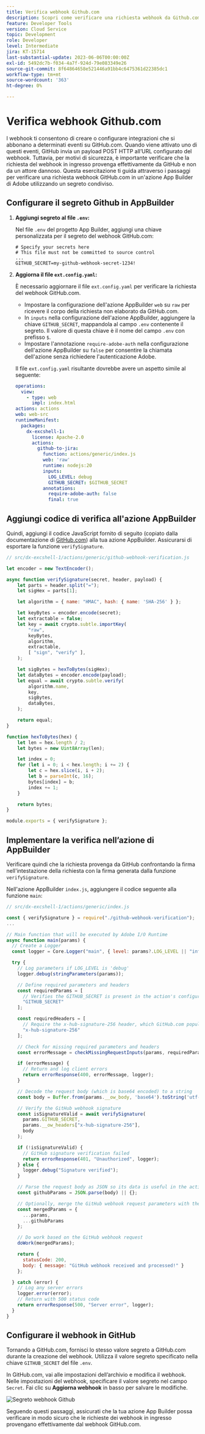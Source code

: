 ```yaml
---
title: Verifica webhook Github.com
description: Scopri come verificare una richiesta webhook da Github.com in un’azione App Builder.
feature: Developer Tools
version: Cloud Service
topic: Development
role: Developer
level: Intermediate
jira: KT-15714
last-substantial-update: 2023-06-06T00:00:00Z
exl-id: 5492dc7b-f034-4a7f-924d-79e083349e26
source-git-commit: 8f64864658e521446a91bb4c6475361d22385dc1
workflow-type: tm+mt
source-wordcount: '363'
ht-degree: 0%

---
```


# Verifica webhook Github.com

I webhook ti consentono di creare o configurare integrazioni che si abbonano a determinati eventi su GitHub.com. Quando viene attivato uno di questi eventi, GitHub invia un payload POST HTTP all’URL configurato del webhook. Tuttavia, per motivi di sicurezza, è importante verificare che la richiesta del webhook in ingresso provenga effettivamente da GitHub e non da un attore dannoso. Questa esercitazione ti guida attraverso i passaggi per verificare una richiesta webhook GitHub.com in un&#39;azione App Builder di Adobe utilizzando un segreto condiviso.

## Configurare il segreto Github in AppBuilder

1. **Aggiungi segreto al file `.env`:**

   Nel file `.env` del progetto App Builder, aggiungi una chiave personalizzata per il segreto del webhook GitHub.com:

   ```env
   # Specify your secrets here
   # This file must not be committed to source control
   ...
   GITHUB_SECRET=my-github-webhook-secret-1234!
   ```

2. **Aggiorna il file `ext.config.yaml`:**

   È necessario aggiornare il file `ext.config.yaml` per verificare la richiesta del webhook GitHub.com.

   - Impostare la configurazione dell&#39;azione AppBuilder `web` su `raw` per ricevere il corpo della richiesta non elaborato da GitHub.com.
   - In `inputs` nella configurazione dell&#39;azione AppBuilder, aggiungere la chiave `GITHUB_SECRET`, mappandola al campo `.env` contenente il segreto. Il valore di questa chiave è il nome del campo `.env` con prefisso `$`.
   - Impostare l&#39;annotazione `require-adobe-auth` nella configurazione dell&#39;azione AppBuilder su `false` per consentire la chiamata dell&#39;azione senza richiedere l&#39;autenticazione Adobe.

   Il file `ext.config.yaml` risultante dovrebbe avere un aspetto simile al seguente:

   ```yaml
   operations:
     view:
       - type: web
         impl: index.html
   actions: actions
   web: web-src
   runtimeManifest:
     packages:
       dx-excshell-1:
         license: Apache-2.0
         actions:
           github-to-jira:
             function: actions/generic/index.js
             web: 'raw'
             runtime: nodejs:20
             inputs:
               LOG_LEVEL: debug
               GITHUB_SECRET: $GITHUB_SECRET
             annotations:
               require-adobe-auth: false
               final: true
   ```

## Aggiungi codice di verifica all&#39;azione AppBuilder

Quindi, aggiungi il codice JavaScript fornito di seguito (copiato dalla documentazione di [GitHub.com](https://docs.github.com/en/webhooks/using-webhooks/validating-webhook-deliveries#javascript-example)) alla tua azione AppBuilder. Assicurarsi di esportare la funzione `verifySignature`.

```javascript
// src/dx-excshell-1/actions/generic/github-webhook-verification.js

let encoder = new TextEncoder();

async function verifySignature(secret, header, payload) {
    let parts = header.split("=");
    let sigHex = parts[1];

    let algorithm = { name: "HMAC", hash: { name: 'SHA-256' } };

    let keyBytes = encoder.encode(secret);
    let extractable = false;
    let key = await crypto.subtle.importKey(
        "raw",
        keyBytes,
        algorithm,
        extractable,
        [ "sign", "verify" ],
    );

    let sigBytes = hexToBytes(sigHex);
    let dataBytes = encoder.encode(payload);
    let equal = await crypto.subtle.verify(
        algorithm.name,
        key,
        sigBytes,
        dataBytes,
    );

    return equal;
}

function hexToBytes(hex) {
    let len = hex.length / 2;
    let bytes = new Uint8Array(len);

    let index = 0;
    for (let i = 0; i < hex.length; i += 2) {
        let c = hex.slice(i, i + 2);
        let b = parseInt(c, 16);
        bytes[index] = b;
        index += 1;
    }

    return bytes;
}

module.exports = { verifySignature };
```

## Implementare la verifica nell’azione di AppBuilder

Verificare quindi che la richiesta provenga da GitHub confrontando la firma nell&#39;intestazione della richiesta con la firma generata dalla funzione `verifySignature`.

Nell&#39;azione AppBuilder `index.js`, aggiungere il codice seguente alla funzione `main`:


```javascript
// src/dx-excshell-1/actions/generic/index.js

const { verifySignature } = require("./github-webhook-verification");
...

// Main function that will be executed by Adobe I/O Runtime
async function main(params) {
  // Create a Logger
  const logger = Core.Logger("main", { level: params?.LOG_LEVEL || "info" });

  try {
    // Log parameters if LOG_LEVEL is 'debug'
    logger.debug(stringParameters(params));

    // Define required parameters and headers
    const requiredParams = [
      // Verifies the GITHUB_SECRET is present in the action's configuration; add other parameters here as needed.
      "GITHUB_SECRET"
    ];

    const requiredHeaders = [
      // Require the x-hub-signature-256 header, which GitHub.com populates with a sha256 hash of the payload
      "x-hub-signature-256"
    ];

    // Check for missing required parameters and headers
    const errorMessage = checkMissingRequestInputs(params, requiredParams, requiredHeaders);

    if (errorMessage) {
      // Return and log client errors
      return errorResponse(400, errorMessage, logger);
    }

    // Decode the request body (which is base64 encoded) to a string
    const body = Buffer.from(params.__ow_body, 'base64').toString('utf-8');

    // Verify the GitHub webhook signature
    const isSignatureValid = await verifySignature(
      params.GITHUB_SECRET,
      params.__ow_headers["x-hub-signature-256"],
      body
    );

    if (!isSignatureValid) {
      // GitHub signature verification failed
      return errorResponse(401, "Unauthorized", logger);
    } else {
      logger.debug("Signature verified");
    }

    // Parse the request body as JSON so its data is useful in the action
    const githubParams = JSON.parse(body) || {};

    // Optionally, merge the GitHub webhook request parameters with the action parameters
    const mergedParams = {
      ...params,
      ...githubParams
    };

    // Do work based on the GitHub webhook request
    doWork(mergedParams);

    return {
      statusCode: 200,
      body: { message: "GitHub webhook received and processed!" }
    };

  } catch (error) {
    // Log any server errors
    logger.error(error);
    // Return with 500 status code
    return errorResponse(500, "Server error", logger);
  }
}
```

## Configurare il webhook in GitHub

Tornando a GitHub.com, fornisci lo stesso valore segreto a GitHub.com durante la creazione del webhook. Utilizza il valore segreto specificato nella chiave `GITHUB_SECRET` del file `.env`.

In GitHub.com, vai alle impostazioni dell’archivio e modifica il webhook. Nelle impostazioni del webhook, specificare il valore segreto nel campo `Secret`. Fai clic su __Aggiorna webhook__ in basso per salvare le modifiche.

![Segreto webhook Github](./assets/github-webhook-verification/github-webhook-settings.png)

Seguendo questi passaggi, assicurati che la tua azione App Builder possa verificare in modo sicuro che le richieste dei webhook in ingresso provengano effettivamente dal webhook GitHub.com.

